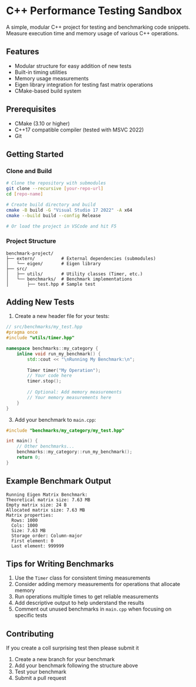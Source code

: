 # C++ Performance Testing Sandbox

A simple, modular C++ project for testing and benchmarking code snippets. Measure execution time and memory usage of various C++ operations.

## Features
- Modular structure for easy addition of new tests
- Built-in timing utilities
- Memory usage measurements
- Eigen library integration for testing fast matrix operations
- CMake-based build system

## Prerequisites
- CMake (3.10 or higher)
- C++17 compatible compiler (tested with MSVC 2022)
- Git

## Getting Started

### Clone and Build
```bash
# Clone the repository with submodules
git clone --recursive [your-repo-url]
cd [repo-name]

# Create build directory and build
cmake -B build -G "Visual Studio 17 2022" -A x64
cmake --build build --config Release

# Or load the project in VSCode and hit F5
```

### Project Structure
```
benchmark-project/
├── extern/          # External dependencies (submodules)
│   └── eigen/       # Eigen library
├── src/
│   ├── utils/       # Utility classes (Timer, etc.)
│   └── benchmarks/  # Benchmark implementations
│       ├── test.hpp # Sample test
```

## Adding New Tests

1. Create a new header file for your tests:
```cpp
// src/benchmarks/my_test.hpp
#pragma once
#include "utils/timer.hpp"

namespace benchmarks::my_category {
    inline void run_my_benchmark() {
        std::cout << "\nRunning My Benchmark:\n";
        
        Timer timer("My Operation");
        // Your code here
        timer.stop();
        
        // Optional: Add memory measurements
        // Your memory measurements here
    }
}
```

3. Add your benchmark to `main.cpp`:
```cpp
#include "benchmarks/my_category/my_test.hpp"

int main() {
    // Other benchmarks...
    benchmarks::my_category::run_my_benchmark();
    return 0;
}
```

## Example Benchmark Output
```
Running Eigen Matrix Benchmark:
Theoretical matrix size: 7.63 MB
Empty matrix size: 24 B
Allocated matrix size: 7.63 MB
Matrix properties:
  Rows: 1000
  Cols: 1000
  Size: 7.63 MB
  Storage order: Column-major
  First element: 0
  Last element: 999999
```

## Tips for Writing Benchmarks
1. Use the `Timer` class for consistent timing measurements
2. Consider adding memory measurements for operations that allocate memory
3. Run operations multiple times to get reliable measurements
4. Add descriptive output to help understand the results
5. Comment out unused benchmarks in `main.cpp` when focusing on specific tests

## Contributing
If you create a coll surprising test then please submit it
1. Create a new branch for your benchmark
2. Add your benchmark following the structure above
3. Test your benchmark
4. Submit a pull request
